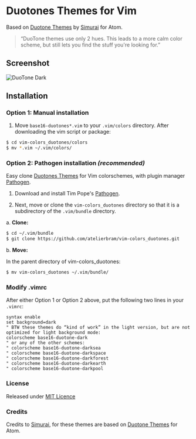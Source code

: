# Duotones Themes for Vim
Based on [Duotone Themes](http://simurai.com/projects/2016/01/01/duotone-themes/) by [Simurai](http://simurai.com/) for Atom.

> “DuoTone themes use only 2 hues. This leads to a more calm color scheme, but still lets you find the stuff you're looking for.”

## Screenshot
![DuoTone Dark](http://atelierbram.github.io/syntax-highlighting/assets/img/duotones-dark_vim_960x640.png "DuoTone Dark")

## Installation

### Option 1: Manual installation

1.  Move `base16-duotones*.vim` to your `.vim/colors` directory. After downloading the
vim script or package:

```bash
$ cd vim-colors_duotones/colors
$ mv *.vim ~/.vim/colors/
```

### Option 2: Pathogen installation ***(recommended)***
Easy clone [Duotones Themes](http://atelierbram.github.io/syntax-highlighting/duotones/ "colorschemes, made with Base16 Builder") for Vim colorschemes, with plugin manager [Pathogen].

1.  Download and install Tim Pope's [Pathogen].

2.  Next, move or clone the `vim-colors_duotones` directory so that it is
a subdirectory of the `.vim/bundle` directory.

a. **Clone:**

```bash
$ cd ~/.vim/bundle
$ git clone https://github.com/atelierbram/vim-colors_duotones.git
```

b. **Move:**

In the parent directory of vim-colors_duotones:

```bash
$ mv vim-colors_duotones ~/.vim/bundle/
```

### Modify .vimrc

After either Option 1 or Option 2 above, put the following two lines in your
`.vimrc`:

```vim
syntax enable
set background=dark
" BTW these themes do “kind of work” in the light version, but are not optimized for light background mode:
colorscheme base16-duotone-dark
" or any of the other schemes:
" colorscheme base16-duotone-darksea
" colorscheme base16-duotone-darkspace
" colorscheme base16-duotone-darkforest
" colorscheme base16-duotone-darkearth
" colorscheme base16-duotone-darkpool
```

### License

Released under [MIT Licence](http://atelierbram.mit-license.org)

[Pathogen]: https://github.com/tpope/vim-pathogen

### Credits
Credits to [Simurai](http://simurai.com/), for these themes are based on [Duotone Themes](http://simurai.com/projects/2016/01/01/duotone-themes/) for Atom.
